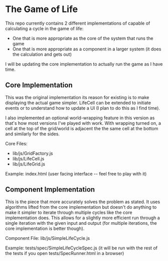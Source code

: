 The Game of Life
================
This repo currently contains 2 different implementations of capable of calculating a cycle in the game of life:
* One that is more appropriate as the core of the system that runs the game
* One that is more appropriate as a component in a larger system (it does the calculation and gets out)

I will be updating the core implementation to actually run the game as I have time.

Core Implementation
-------------------
This was the original implementation its reason for existing is to make displaying the actual game simpler. LifeCell can be extended to initiate events or to understand how to update a UI (I plan to do this as I find time).

I also implemented an optional world-wrapping feature in this version as that's how most versions I've played with work. With wrapping turned on, a cell at the top of the grid/world is adjacent the the same cell at the bottom and similarly for the sides.

Core Files:
* lib/js/GridFactory.js
* lib/js/LifeCell.js
* lib/js/LifeGrid.js

Example: index.html (user facing interface -- feel free to play with it)

Component Implementation
------------------------
This is the piece that more accurately solves the problem as stated. It uses algorithms lifted from the core implementation but doesn't do anything to make it simpler to iterate through multiple cycles like the core implementation does. This allows for a slightly more efficient run through a single iteration with the given input and output (for multiple iterations, the core implementation is better though).

Component File:
lib/js/SimpleLifeCycle.js

Example: tests/spec/SimpleLifeCycleSpec.js (it will be run with the rest of the tests if you open tests/SpecRunner.html in a browser)